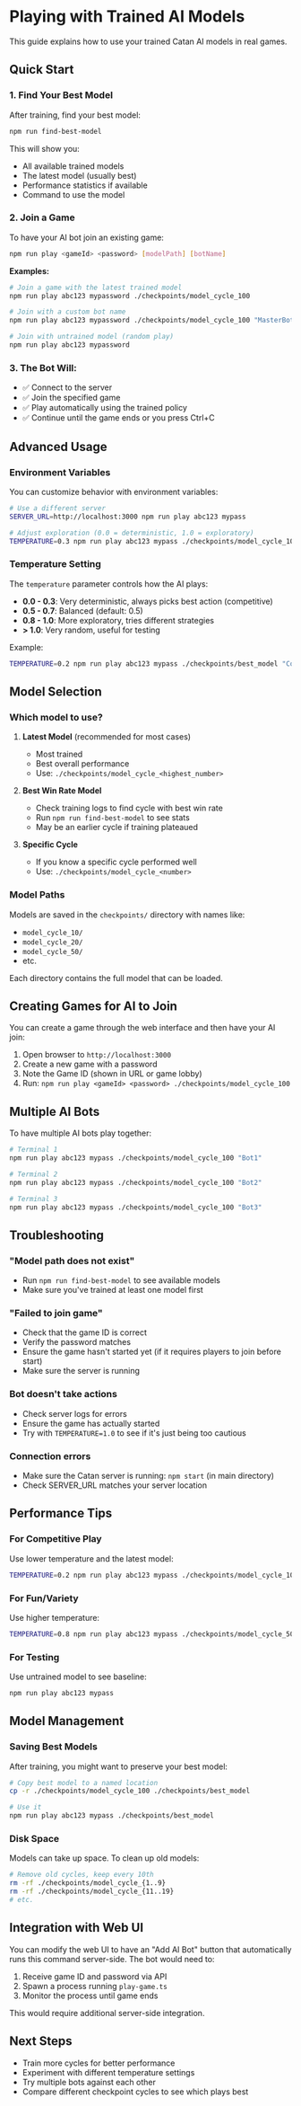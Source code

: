 # Playing with Trained AI Models

This guide explains how to use your trained Catan AI models in real games.

## Quick Start

### 1. Find Your Best Model

After training, find your best model:

```bash
npm run find-best-model
```

This will show you:
- All available trained models
- The latest model (usually best)
- Performance statistics if available
- Command to use the model

### 2. Join a Game

To have your AI bot join an existing game:

```bash
npm run play <gameId> <password> [modelPath] [botName]
```

**Examples:**

```bash
# Join a game with the latest trained model
npm run play abc123 mypassword ./checkpoints/model_cycle_100

# Join with a custom bot name
npm run play abc123 mypassword ./checkpoints/model_cycle_100 "MasterBot"

# Join with untrained model (random play)
npm run play abc123 mypassword
```

### 3. The Bot Will:
- ✅ Connect to the server
- ✅ Join the specified game
- ✅ Play automatically using the trained policy
- ✅ Continue until the game ends or you press Ctrl+C

## Advanced Usage

### Environment Variables

You can customize behavior with environment variables:

```bash
# Use a different server
SERVER_URL=http://localhost:3000 npm run play abc123 mypass

# Adjust exploration (0.0 = deterministic, 1.0 = exploratory)
TEMPERATURE=0.3 npm run play abc123 mypass ./checkpoints/model_cycle_100
```

### Temperature Setting

The `temperature` parameter controls how the AI plays:

- **0.0 - 0.3**: Very deterministic, always picks best action (competitive)
- **0.5 - 0.7**: Balanced (default: 0.5)
- **0.8 - 1.0**: More exploratory, tries different strategies
- **> 1.0**: Very random, useful for testing

Example:
```bash
TEMPERATURE=0.2 npm run play abc123 mypass ./checkpoints/best_model "CompetitiveBot"
```

## Model Selection

### Which model to use?

1. **Latest Model** (recommended for most cases)
   - Most trained
   - Best overall performance
   - Use: `./checkpoints/model_cycle_<highest_number>`

2. **Best Win Rate Model**
   - Check training logs to find cycle with best win rate
   - Run `npm run find-best-model` to see stats
   - May be an earlier cycle if training plateaued

3. **Specific Cycle**
   - If you know a specific cycle performed well
   - Use: `./checkpoints/model_cycle_<number>`

### Model Paths

Models are saved in the `checkpoints/` directory with names like:
- `model_cycle_10/`
- `model_cycle_20/`
- `model_cycle_50/`
- etc.

Each directory contains the full model that can be loaded.

## Creating Games for AI to Join

You can create a game through the web interface and then have your AI join:

1. Open browser to `http://localhost:3000`
2. Create a new game with a password
3. Note the Game ID (shown in URL or game lobby)
4. Run: `npm run play <gameId> <password> ./checkpoints/model_cycle_100`

## Multiple AI Bots

To have multiple AI bots play together:

```bash
# Terminal 1
npm run play abc123 mypass ./checkpoints/model_cycle_100 "Bot1"

# Terminal 2
npm run play abc123 mypass ./checkpoints/model_cycle_100 "Bot2"

# Terminal 3
npm run play abc123 mypass ./checkpoints/model_cycle_100 "Bot3"
```

## Troubleshooting

### "Model path does not exist"
- Run `npm run find-best-model` to see available models
- Make sure you've trained at least one model first

### "Failed to join game"
- Check that the game ID is correct
- Verify the password matches
- Ensure the game hasn't started yet (if it requires players to join before start)
- Make sure the server is running

### Bot doesn't take actions
- Check server logs for errors
- Ensure the game has actually started
- Try with `TEMPERATURE=1.0` to see if it's just being too cautious

### Connection errors
- Make sure the Catan server is running: `npm start` (in main directory)
- Check SERVER_URL matches your server location

## Performance Tips

### For Competitive Play
Use lower temperature and the latest model:
```bash
TEMPERATURE=0.2 npm run play abc123 mypass ./checkpoints/model_cycle_100
```

### For Fun/Variety
Use higher temperature:
```bash
TEMPERATURE=0.8 npm run play abc123 mypass ./checkpoints/model_cycle_50
```

### For Testing
Use untrained model to see baseline:
```bash
npm run play abc123 mypass
```

## Model Management

### Saving Best Models

After training, you might want to preserve your best model:

```bash
# Copy best model to a named location
cp -r ./checkpoints/model_cycle_100 ./checkpoints/best_model

# Use it
npm run play abc123 mypass ./checkpoints/best_model
```

### Disk Space

Models can take up space. To clean up old models:

```bash
# Remove old cycles, keep every 10th
rm -rf ./checkpoints/model_cycle_{1..9}
rm -rf ./checkpoints/model_cycle_{11..19}
# etc.
```

## Integration with Web UI

You can modify the web UI to have an "Add AI Bot" button that automatically runs this command server-side. The bot would need to:

1. Receive game ID and password via API
2. Spawn a process running `play-game.ts`
3. Monitor the process until game ends

This would require additional server-side integration.

## Next Steps

- Train more cycles for better performance
- Experiment with different temperature settings
- Try multiple bots against each other
- Compare different checkpoint cycles to see which plays best
